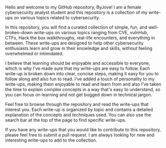 Hello and welcome to my GitHub repository, ByJove! 
I am a female cybersecurity analyst student and this repository is a collection of my write-ups on various topics related to cybersecurity.

In this repository, you will find a curated collection of simple, fun, and well-broken-down write-ups on various topics ranging from CVE, vulnHub, CTFs, Hack the box walkthroughs, real-life encounters, and everything in between. 
These write-ups are designed to help other cybersecurity enthusiasts learn and grow in their knowledge and skills, without feeling overwhelmed or intimidated.

I believe that learning should be enjoyable and accessible to everyone, which is why I've made sure that my write-ups are easy to follow.
Each write-up is broken down into clear, concise steps, making it easy for you to follow along and also fun to read.
I've added a touch of personality to my write-ups, making them enjoyable to read and learn from and also  I've taken the time to explain complex concepts in a way that's easy to understand, so you can focus on learning and not get bogged down in technical jargon.
                                                                                              

Feel free to browse through the repository and read the write-ups that interest you. Each write-up is organized by topic and contains a detailed explanation of the concepts and techniques used. You can also use the search bar at the top of the page to find specific write-ups.


If you have any write-ups that you would like to contribute to this repository, please feel free to submit a pull request. I am always looking for new and interesting write-ups to add to the collection.

<!---
byjove19/byjove19 is a ✨ special ✨ repository because its `README.md` (this file) appears on your GitHub profile.
You can click the Preview link to take a look at your changes.
--->
